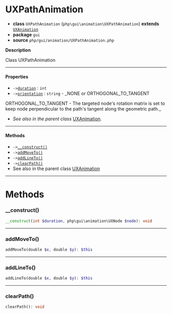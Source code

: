 # UXPathAnimation

- **class** `UXPathAnimation` (`php\gui\animation\UXPathAnimation`) **extends** [`UXAnimation`](https://github.com/jphp-group/jphp-gui-ext/blob/master/jphp-gui-ext/api-docs/classes/php/gui/animation/UXAnimation.md)
- **package** `gui`
- **source** `php/gui/animation/UXPathAnimation.php`

**Description**

Class UXPathAnimation

---

#### Properties

- `->`[`duration`](#prop-duration) : `int`
- `->`[`orientation`](#prop-orientation) : `string` - _NONE or ORTHOGONAL_TO_TANGENT

ORTHOGONAL_TO_TANGENT - The targeted node's rotation matrix is set to keep node
perpendicular to the path's tangent along the geometric path._
- *See also in the parent class* [UXAnimation](https://github.com/jphp-group/jphp-gui-ext/blob/master/jphp-gui-ext/api-docs/classes/php/gui/animation/UXAnimation.md).

---

#### Methods

- `->`[`__construct()`](#method-__construct)
- `->`[`addMoveTo()`](#method-addmoveto)
- `->`[`addLineTo()`](#method-addlineto)
- `->`[`clearPath()`](#method-clearpath)
- See also in the parent class [UXAnimation](https://github.com/jphp-group/jphp-gui-ext/blob/master/jphp-gui-ext/api-docs/classes/php/gui/animation/UXAnimation.md)

---
# Methods

<a name="method-__construct"></a>

### __construct()
```php
__construct(int $duration, php\gui\animation\UXNode $node): void
```

---

<a name="method-addmoveto"></a>

### addMoveTo()
```php
addMoveTo(double $x, double $y): $this
```

---

<a name="method-addlineto"></a>

### addLineTo()
```php
addLineTo(double $x, double $y): $this
```

---

<a name="method-clearpath"></a>

### clearPath()
```php
clearPath(): void
```